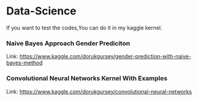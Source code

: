 # Data-Science

If you want to test the codes,You can do it in my kaggle kernel.

### Naive Bayes Approach Gender Prediciton

Link: https://www.kaggle.com/dorukgursey/gender-prediction-with-naive-bayes-method

### Convolutional Neural Networks Kernel With Examples

Link: https://www.kaggle.com/dorukgursey/convolutional-neural-networks
